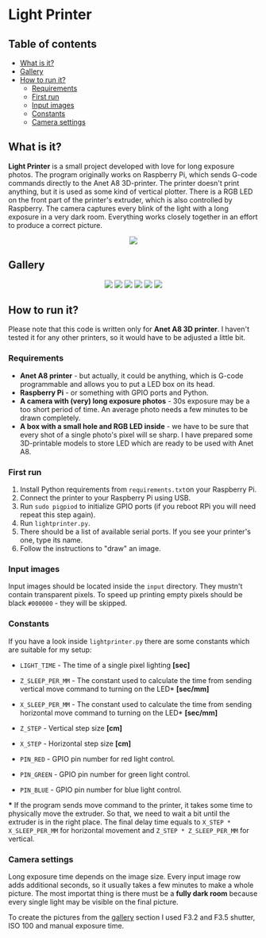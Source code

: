 # Light Printer

## Table of contents
- [What is it?](#what-is-it)
- [Gallery](#gallery)
- [How to run it?](#how-to-run-it)
    - [Requirements](#requirements)
    - [First run](#first-run)
    - [Input images](#input-images)
    - [Constants](#constants)
    - [Camera settings](#camera-settings)


## What is it?
**Light Printer** is a small project developed with love for long exposure photos. The program originally works on Raspberry Pi, which sends G-code commands directly to the Anet A8 3D-printer. The printer doesn't print anything, but it is used as some kind of vertical plotter. There is a RGB LED on the front part of the printer's extruder, which is also controlled by Raspberry. The camera captures every blink of the light with a long exposure in a very dark room. Everything works closely together in an effort to produce a correct picture.

<p align="center">
    <img src="examples/preview.gif">
</p>

## Gallery
<p align="center">
    <img src="examples/gameboy.jpg">
    <img src="examples/fish.jpg">
    <img src="examples/goomba.jpg">
    <img src="examples/emoji.jpg">
    <img src="examples/oi.jpg">
    <img src="examples/heart.jpg">
</p>

## How to run it?
Please note that this code is written only for **Anet A8 3D printer**. I haven't tested it for any other printers, so it would have to be adjusted a little bit.

### Requirements
- **Anet A8 printer** - but actually, it could be anything, which is G-code programmable and allows you to put a LED box on its head.
- **Raspberry Pi** - or something with GPIO ports and Python.
- **A camera with (very) long exposure photos** - 30s exposure may be a too short period of time. An average photo needs a few minutes to be drawn completely.
- **A box with a small hole and RGB LED inside** - we have to be sure that every shot of a single photo's pixel will se sharp. I have prepared some 3D-printable models to store LED which are ready to be used with Anet A8.

### First run
1. Install Python requirements from `requirements.txt`on your Raspberry Pi.
2. Connect the printer to your Raspberry Pi using USB.
3. Run `sudo pigpiod` to initialize GPIO ports (if you reboot RPi you will need repeat this step again).
4. Run `lightprinter.py`.
5. There should be a list of available serial ports. If you see your printer's one, type its name.
6. Follow the instructions to "draw" an image.

### Input images
Input images should be located inside the `input` directory. They mustn't contain transparent pixels. To speed up printing empty pixels should be black `#000000` - they will be skipped.

### Constants
If you have a look inside `lightprinter.py` there are some constants which are suitable for my setup:

- `LIGHT_TIME` - The time of a single pixel lighting **[sec]**
- `Z_SLEEP_PER_MM` - The constant used to calculate the time from sending vertical move command to turning on the LED* **[sec/mm]**
- `X_SLEEP_PER_MM` - The constant used to calculate the time from sending horizontal move command to turning on the LED* **[sec/mm]**
- `Z_STEP` - Vertical step size **[cm]**
- `X_STEP` - Horizontal step size **[cm]**

- `PIN_RED` - GPIO pin number for red light control.
- `PIN_GREEN` - GPIO pin number for green light control.
- `PIN_BLUE` - GPIO pin number for blue light control.

**&ast;** If the program sends move command to the printer, it takes some time to physically move the extruder. So that, we need to wait a bit until the extruder is in the right place. The final delay time equals to `X_STEP * X_SLEEP_PER_MM` for horizontal movement and `Z_STEP * Z_SLEEP_PER_MM` for vertical.

### Camera settings
Long exposure time depends on the image size. Every input image row adds additional seconds, so it usually takes a few minutes to make a whole picture. The most importat thing is there must be a **fully dark room** because every single light may be visible on the final picture.

To create the pictures from the [gallery](#gallery) section I used F3.2 and F3.5 shutter, ISO 100 and manual exposure time.
